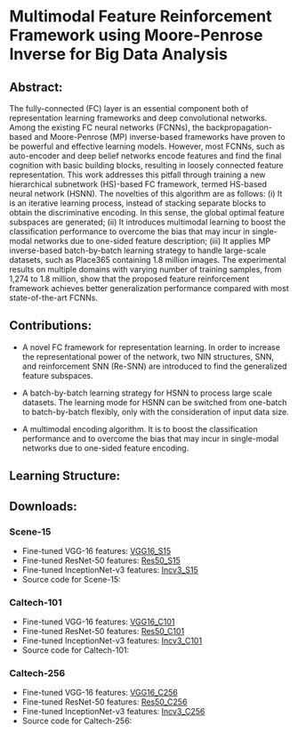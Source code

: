 # Multimodal Feature Reinforcement Framework using Moore-Penrose Inverse for Big Data Analysis

## Abstract: 
The fully-connected (FC) layer is an essential component both of representation learning frameworks and deep convolutional networks. Among the existing FC neural networks (FCNNs), the backpropagation-based and Moore-Penrose (MP) inverse-based frameworks have proven to be powerful and effective learning models. However, most FCNNs, such as auto-encoder and deep belief networks encode features and find the final cognition with basic building blocks, resulting in loosely connected feature representation. This work addresses this pitfall through training a new hierarchical subnetwork (HS)-based FC framework, termed HS-based neural network (HSNN). The novelties of this algorithm are as follows: (i) It is an iterative learning process, instead of stacking separate blocks to obtain the discriminative encoding. In this sense, the global optimal feature subspaces are generated; (ii) It introduces multimodal learning to boost the classification performance to overcome the bias that may incur in single-modal networks due to one-sided feature description; (iii) It applies MP inverse-based batch-by-batch learning strategy to handle large-scale datasets, such as Place365 containing 1.8 million images. The experimental results on multiple domains with varying number of training samples, from 1,274 to 1.8 million, show that the proposed feature reinforcement framework achieves better generalization performance compared with most state-of-the-art FCNNs.

## Contributions:
* A novel FC framework for representation learning. In order to increase the representational power of the network, two NIN structures, SNN, and reinforcement SNN (Re-SNN) are introduced to find the generalized feature subspaces.

* A batch-by-batch learning strategy for HSNN to process large scale datasets. The learning mode for HSNN can be switched from one-batch to batch-by-batch flexibly, only with the consideration of input data size.

* A multimodal encoding algorithm. It is to boost  the  classification  performance  and to  overcome  the  bias  that may  incur  in  single-modal  networks  due  to  one-sided  feature encoding.

## Learning Structure:

## Downloads:
### Scene-15
* Fine-tuned VGG-16 features: [VGG16_S15](http://elm-lang.org/)
* Fine-tuned ResNet-50 features: [Res50_S15](http://elm-lang.org/)
* Fine-tuned InceptionNet-v3 features: [Incv3_S15](http://elm-lang.org/)
* Source code for Scene-15: 
### Caltech-101
* Fine-tuned VGG-16 features: [VGG16_C101](http://elm-lang.org/)
* Fine-tuned ResNet-50 features: [Res50_C101](http://elm-lang.org/)
* Fine-tuned InceptionNet-v3 features: [Incv3_C101](http://elm-lang.org/)
* Source code for Caltech-101:
### Caltech-256
* Fine-tuned VGG-16 features: [VGG16_C256](http://elm-lang.org/)
* Fine-tuned ResNet-50 features: [Res50_C256](http://elm-lang.org/)
* Fine-tuned InceptionNet-v3 features: [Incv3_C256](http://elm-lang.org/)
* Source code for Caltech-256: 
